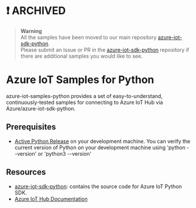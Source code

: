 # :exclamation: ARCHIVED

> **Warning**  
> All the samples have been moved to our main repository [azure-iot-sdk-python](https://github.com/Azure/azure-iot-sdk-python).  
> Please submit an Issue or PR in the [azure-iot-sdk-python](https://github.com/Azure/azure-iot-sdk-python) repository if there are additional samples you would like to see.

# Azure IoT Samples for Python

azure-iot-samples-python provides a set of easy-to-understand, continuously-tested samples for connecting to Azure IoT Hub via Azure/azure-iot-sdk-python.

## Prerequisites

- [Active Python Release](https://www.python.org/downloads) on your development machine. You can verify the current version of Python on your development machine using 'python --version' or 'python3 --version'

## Resources

- [azure-iot-sdk-python](https://github.com/Azure/azure-iot-sdk-python): contains the source code for Azure IoT Python SDK.
- [Azure IoT Hub Documentation](https://docs.microsoft.com/azure/iot-hub/)
